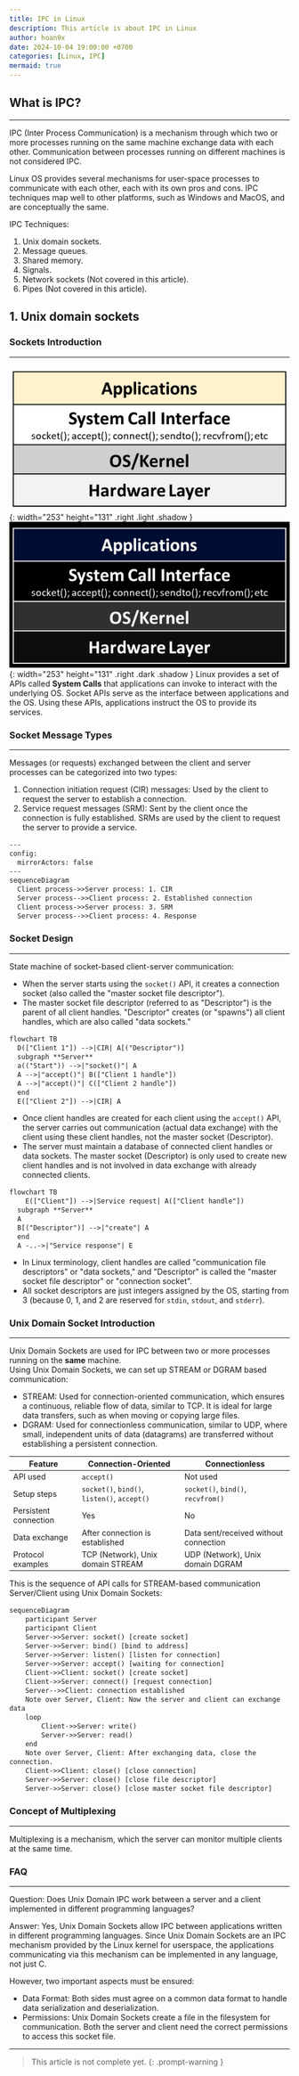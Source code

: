 ```yaml
---
title: IPC in Linux
description: This article is about IPC in Linux
author: hoan9x
date: 2024-10-04 19:00:00 +0700
categories: [Linux, IPC]
mermaid: true
---
```


## **What is IPC?**

---

IPC (Inter Process Communication) is a mechanism through which two or more processes running on the same machine exchange data with each other.
Communication between processes running on different machines is not considered IPC.

Linux OS provides several mechanisms for user-space processes to communicate with each other, each with its own pros and cons.
IPC techniques map well to other platforms, such as Windows and MacOS, and are conceptually the same.

IPC Techniques:
1. Unix domain sockets.
2. Message queues.
3. Shared memory.
4. Signals.
5. Network sockets (Not covered in this article).
6. Pipes (Not covered in this article).

## **1. Unix domain sockets**

### **Sockets Introduction**

---

![light mode only][img_1]{: width="253" height="131" .right .light .shadow }
![dark mode only][img_1d]{: width="253" height="131" .right .dark .shadow }
Linux provides a set of APIs called **System Calls** that applications can invoke to interact with the underlying OS. Socket APIs serve as the interface between applications and the OS. Using these APIs, applications instruct the OS to provide its services.

### **Socket Message Types**

---

Messages (or requests) exchanged between the client and server processes can be categorized into two types:
1. Connection initiation request (CIR) messages: Used by the client to request the server to establish a connection.
2. Service request messages (SRM): Sent by the client once the connection is fully established. SRMs are used by the client to request the server to provide a service.

```mermaid
---
config:
  mirrorActors: false
---
sequenceDiagram
  Client process->>Server process: 1. CIR
  Server process-->>Client process: 2. Established connection
  Client process->>Server process: 3. SRM
  Server process-->>Client process: 4. Response
```

### **Socket Design**

---

State machine of socket-based client-server communication:
- When the server starts using the `socket()` API, it creates a connection socket (also called the "master socket file descriptor").
- The master socket file descriptor (referred to as "Descriptor") is the parent of all client handles. "Descriptor" creates (or "spawns") all client handles, which are also called "data sockets."

```mermaid
flowchart TB
  D(["Client 1"]) -->|CIR| A[("Descriptor")]
  subgraph **Server**
  a(("Start")) -->|"socket()"| A
  A -->|"accept()"| B(["Client 1 handle"])
  A -->|"accept()"| C(["Client 2 handle"])
  end
  E(["Client 2"]) -->|CIR| A
```

- Once client handles are created for each client using the `accept()` API, the server carries out communication (actual data exchange) with the client using these client handles, not the master socket (Descriptor).
- The server must maintain a database of connected client handles or data sockets. The master socket (Descriptor) is only used to create new client handles and is not involved in data exchange with already connected clients.

```mermaid
flowchart TB
    E(["Client"]) -->|Service request| A(["Client handle"])
  subgraph **Server**
  A
  B[("Descriptor")] -->|"create"| A
  end
  A -..->|"Service response"| E
```

- In Linux terminology, client handles are called "communication file descriptors" or "data sockets," and "Descriptor" is called the "master socket file descriptor" or "connection socket".
- All socket descriptors are just integers assigned by the OS, starting from 3 (because 0, 1, and 2 are reserved for `stdin`, `stdout`, and `stderr`).

### **Unix Domain Socket Introduction**

---

Unix Domain Sockets are used for IPC between two or more processes running on the **same** machine.<br>
Using Unix Domain Sockets, we can set up STREAM or DGRAM based communication:
- STREAM: Used for connection-oriented communication, which ensures a continuous, reliable flow of data, similar to TCP. It is ideal for large data transfers, such as when moving or copying large files.
- DGRAM: Used for connectionless communication, similar to UDP, where small, independent units of data (datagrams) are transferred without establishing a persistent connection.

 | **Feature**           | **Connection-Oriented**                      | **Connectionless**                    |
 | --------------------- | -------------------------------------------- | ------------------------------------- |
 | API used              | `accept()`                                   | Not used                              |
 | Setup steps           | `socket()`, `bind()`, `listen()`, `accept()` | `socket()`, `bind()`, `recvfrom()`    |
 | Persistent connection | Yes                                          | No                                    |
 | Data exchange         | After connection is established              | Data sent/received without connection |
 | Protocol examples     | TCP (Network), Unix domain STREAM            | UDP (Network), Unix domain DGRAM      |

This is the sequence of API calls for STREAM-based communication Server/Client using Unix Domain Sockets:

```mermaid
sequenceDiagram
    participant Server
    participant Client
    Server->>Server: socket() [create socket]
    Server->>Server: bind() [bind to address]
    Server->>Server: listen() [listen for connection]
    Server->>Server: accept() [waiting for connection]
    Client->>Client: socket() [create socket]
    Client->>Server: connect() [request connection]
    Server-->>Client: connection established
    Note over Server, Client: Now the server and client can exchange data
    loop
        Client->>Server: write()
        Server->>Server: read()
    end
    Note over Server, Client: After exchanging data, close the connection.
    Client->>Client: close() [close connection]
    Server->>Server: close() [close file descriptor]
    Server->>Server: close() [close master socket file descriptor]
```

### **Concept of Multiplexing**

---

Multiplexing is a mechanism, which the server can monitor multiple clients at the same time.

### **FAQ**

---

Question: Does Unix Domain IPC work between a server and a client implemented in different programming languages?

Answer: Yes, Unix Domain Sockets allow IPC between applications written in different programming languages. Since Unix Domain Sockets are an IPC mechanism provided by the Linux kernel for userspace, the applications communicating via this mechanism can be implemented in any language, not just C. 

However, two important aspects must be ensured:
- Data Format: Both sides must agree on a common data format to handle data serialization and deserialization.
- Permissions: Unix Domain Sockets create a file in the filesystem for communication. Both the server and client need the correct permissions to access this socket file.

---

[//]: # (----------SCOPE OF DECLARATION OF LIST OF IMAGES USED IN POST----------)
[img_1]: /assets/img/2024-10-IPC-in-Linux/01_computer_layer_architecture.png "Computer Layer Architecture"
[img_1d]: /assets/img/2024-10-IPC-in-Linux/01d_computer_layer_architecture.png "Computer Layer Architecture"

> This article is not complete yet.
{: .prompt-warning }
